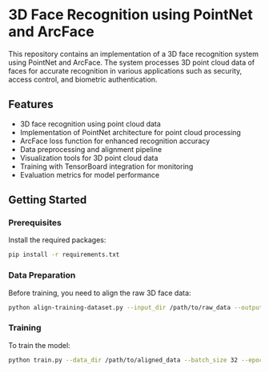 # 3D Face Recognition using PointNet and ArcFace

This repository contains an implementation of a 3D face recognition system using PointNet and ArcFace. The system processes 3D point cloud data of faces for accurate recognition in various applications such as security, access control, and biometric authentication.



## Features

- 3D face recognition using point cloud data
- Implementation of PointNet architecture for point cloud processing
- ArcFace loss function for enhanced recognition accuracy
- Data preprocessing and alignment pipeline
- Visualization tools for 3D point cloud data
- Training with TensorBoard integration for monitoring
- Evaluation metrics for model performance

## Getting Started

### Prerequisites

Install the required packages:

```bash
pip install -r requirements.txt
```

### Data Preparation

Before training, you need to align the raw 3D face data:

```bash
python align-training-dataset.py --input_dir /path/to/raw_data --output_dir /path/to/aligned_data
```

### Training

To train the model:
```bash
python train.py --data_dir /path/to/aligned_data --batch_size 32 --epochs 100 --arc_margin 0.5 --arc_scale 30.0
```
